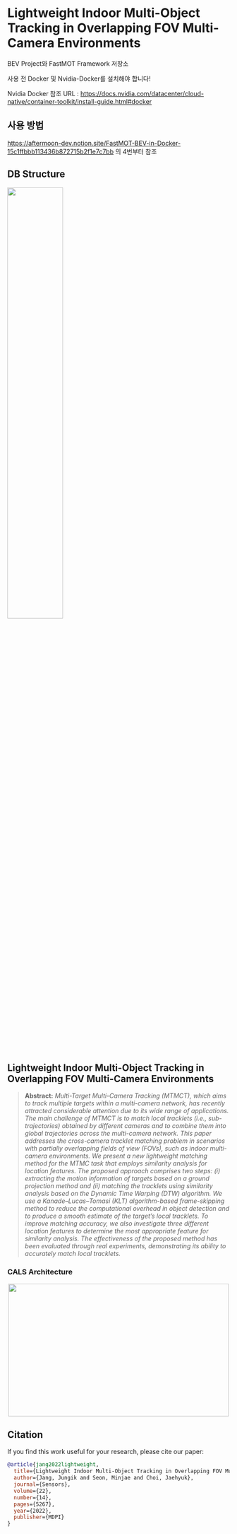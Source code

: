 # Lightweight Indoor Multi-Object Tracking in Overlapping FOV Multi-Camera Environments

BEV Project와 FastMOT Framework 저장소

사용 전 Docker 및 Nvidia-Docker를 설치해야 합니다!

Nvidia Docker 참조 URL : https://docs.nvidia.com/datacenter/cloud-native/container-toolkit/install-guide.html#docker

## 사용 방법

https://aftermoon-dev.notion.site/FastMOT-BEV-in-Docker-15c1ffbbb113436b872715b2f1e7c7bb 의 4번부터 참조

## DB Structure

<p><img src="https://user-images.githubusercontent.com/51084152/147249911-3871de93-d6ef-4102-b229-e36abd763699.png" width="50%" height="50%"></p>  

## Lightweight Indoor Multi-Object Tracking in Overlapping FOV Multi-Camera Environments  
>**Abstract:** *Multi-Target Multi-Camera Tracking (MTMCT), which aims to track multiple targets within a multi-camera network, has recently attracted considerable attention due to its wide range of applications. The main challenge of MTMCT is to match local tracklets (i.e., sub-trajectories) obtained by different cameras and to combine them into global trajectories across the multi-camera network. This paper addresses the cross-camera tracklet matching problem in scenarios with partially overlapping fields of view (FOVs), such as indoor multi-camera environments. We present a new lightweight matching method for the MTMC task that employs similarity analysis for location features. The proposed approach comprises two steps: (i) extracting the motion information of targets based on a ground projection method and (ii) matching the tracklets using similarity analysis based on the Dynamic Time Warping (DTW) algorithm. We use a Kanade–Lucas–Tomasi (KLT) algorithm-based frame-skipping method to reduce the computational overhead in object detection and to produce a smooth estimate of the target’s local tracklets. To improve matching accuracy, we also investigate three different location features to determine the most appropriate feature for similarity analysis. The effectiveness of the proposed method has been evaluated through real experiments, demonstrating its ability to accurately match local tracklets.*
  
### CALS Architecture  
<p align="center"><img src="https://user-images.githubusercontent.com/51084152/231771241-fb0e775c-5764-43d3-b3ce-fbf9a1b450db.png"  width="500" height="300"/></p>

## Citation
If you find this work useful for your research, please cite our paper:
```bibtex
@article{jang2022lightweight,
  title={Lightweight Indoor Multi-Object Tracking in Overlapping FOV Multi-Camera Environments},
  author={Jang, Jungik and Seon, Minjae and Choi, Jaehyuk},
  journal={Sensors},
  volume={22},
  number={14},
  pages={5267},
  year={2022},
  publisher={MDPI}
}
```
